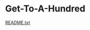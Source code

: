 # Get-To-A-Hundred
[README.txt](https://github.com/michaelrw19/Get-To-A-Hundred/files/7836622/README.txt)
